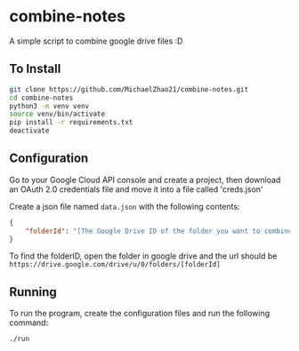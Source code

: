 # combine-notes

A simple script to combine google drive files :D

## To Install

```bash
git clone https://github.com/MichaelZhao21/combine-notes.git
cd combine-notes
python3 -m venv venv
source venv/bin/activate
pip install -r requirements.txt
deactivate
```

## Configuration

Go to your Google Cloud API console and create a project, then download an OAuth 2.0 credentials file and move it into a file called 'creds.json'

Create a json file named `data.json` with the following contents:

```json
{
    "folderId": "[The Google Drive ID of the folder you want to combine in]"
}
```

To find the folderID, open the folder in google drive and the url should be `https://drive.google.com/drive/u/0/folders/[folderId]`

## Running

To run the program, create the configuration files and run the following command:

```bash
./run
```
